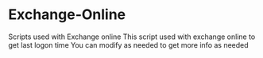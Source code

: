 # Exchange-Online
Scripts used with Exchange online
This script used with exchange online to get last logon time 
You can modify as needed to get more info as needed